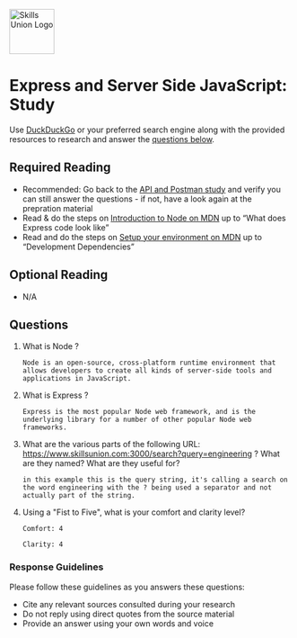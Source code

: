 [<img src="assets/images/su-logo.png" alt="Skills Union Logo" height="80px" />](https://www.skillsunion.com/)
# Express and Server Side JavaScript: Study

Use [DuckDuckGo](https://duckduckgo.com/) or your preferred search engine along with the provided resources to research and answer the [questions below](#questions).

## Required Reading

- Recommended: Go back to the [API and Postman study](https://github.com/SkillsUnion/apis-and-postman-study/blob/main/Study.md) and verify you can still answer the questions - if not, have a look again at the prepration material
- Read & do the steps on [Introduction to Node on MDN](https://developer.mozilla.org/en-US/docs/Learn/Server-side/Express_Nodejs/Introduction) up to “What does Express code look like”
- Read and do the steps on [Setup your environment on MDN](https://developer.mozilla.org/en-US/docs/Learn/Server-side/Express_Nodejs/development_environment) up to “Development Dependencies”


## Optional Reading

- N/A


## Questions

1. What is Node ?

    ```
    Node is an open-source, cross-platform runtime environment that allows developers to create all kinds of server-side tools and applications in JavaScript.
    ```

1. What is Express ?

    ```
    Express is the most popular Node web framework, and is the underlying library for a number of other popular Node web frameworks.
    ```

1. What are the various parts of the following URL: https://www.skillsunion.com:3000/search?query=engineering
 ? What are they named? What are they useful for?

    ```
    in this example this is the query string, it's calling a search on the word engineering with the ? being used a separator and not actually part of the string. 
    ```

1. Using a "Fist to Five", what is your comfort and clarity level?

    ```
    Comfort: 4

    Clarity: 4
    ```

### Response Guidelines

Please follow these guidelines as you answers these questions:

- Cite any relevant sources consulted during your research
- Do not reply using direct quotes from the source material
- Provide an answer using your own words and voice
